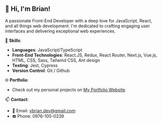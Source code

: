 ## 👋 Hi, I'm Brian!

A passionate Front-End Developer with a deep love for JavaScript, React, and all things web development. I'm dedicated to crafting engaging user interfaces and delivering exceptional web experiences.

🚀 **Skills**:
- **Languages**: JavaScript/TypeScript
- **Front-End Technologies**: React.JS, Redux, React Router, Next.js, Vue.js, HTML, CSS, Sass, Tailwind CSS, Ant design
- **Testing**: Jest, Cypress
- **Version Control**: Git / Github

🌐 **Portfolio**: 
- Check out my personal projects on [My Portfolio Website](https://brianvergara.vercel.app/).

📫 **Contact**:
- 📧 Email: vbrian.dev@gmail.com
- ☎️ Phone: 0976-105-0239


